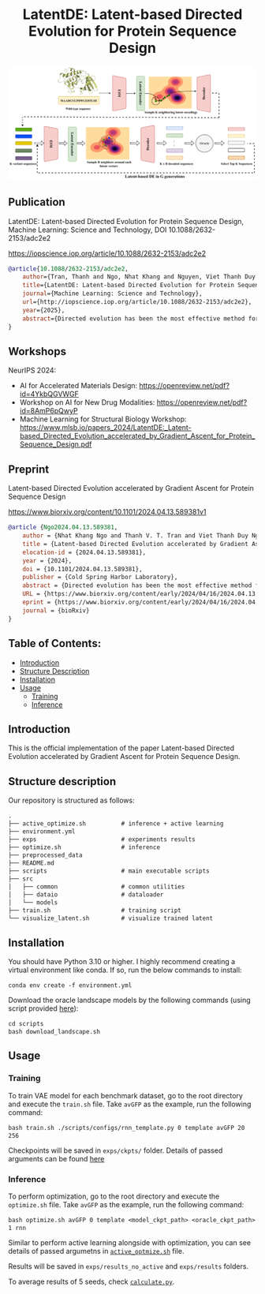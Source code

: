 <div align="center">

# LatentDE: Latent-based Directed Evolution for Protein Sequence Design
</div>

![LatentDE](LatentDE.png)

## Publication

LatentDE: Latent-based Directed Evolution for Protein Sequence Design, Machine Learning: Science and Technology, DOI 10.1088/2632-2153/adc2e2

https://iopscience.iop.org/article/10.1088/2632-2153/adc2e2

```bibtex
@article{10.1088/2632-2153/adc2e2,
	author={Tran, Thanh and Ngo, Nhat Khang and Nguyen, Viet Thanh Duy and Hy, Truong-Son},
	title={LatentDE: Latent-based Directed Evolution for Protein Sequence Design},
	journal={Machine Learning: Science and Technology},
	url={http://iopscience.iop.org/article/10.1088/2632-2153/adc2e2},
	year={2025},
	abstract={Directed evolution has been the most effective method for protein engineering that optimizes biological functionalities through a resource-intensive process of screening or selecting among a vast range of mutations. To mitigate this extensive procedure, recent advancements in machine learning-guided methodologies center around the establishment of a surrogate sequence-function model. In this paper, we propose Latent-based Directed Evolution (LDE), an evolutionary algorithm designed to prioritize the exploration of high-fitness mutants in the latent space. At its core, LDE is a regularized variational autoencoder (VAE), harnessing the capabilities of the state-of-the-art Protein Language Model (pLM), ESM-2, to construct a meaningful latent space of sequences. From this encoded representation, we present a novel approach for efficient traversal on the fitness landscape, employing a combination of gradient-based methods and directed evolution. Experimental evaluations conducted on eight protein sequence design tasks demonstrate the superior performance of our proposed LDE over previous baseline algorithms. Our implementation is publicly available at https://github.com/HySonLab/LatentDE}
}
```

## Workshops

NeurIPS 2024:
* AI for Accelerated Materials Design: https://openreview.net/pdf?id=4YkbQGVWGF
* Workshop on AI for New Drug Modalities: https://openreview.net/pdf?id=8AmP6pQwyP
* Machine Learning for Structural Biology Workshop: https://www.mlsb.io/papers_2024/LatentDE:_Latent-based_Directed_Evolution_accelerated_by_Gradient_Ascent_for_Protein_Sequence_Design.pdf

## Preprint

Latent-based Directed Evolution accelerated by Gradient Ascent for Protein Sequence Design

https://www.biorxiv.org/content/10.1101/2024.04.13.589381v1

```bibtex
@article {Ngo2024.04.13.589381,
	author = {Nhat Khang Ngo and Thanh V. T. Tran and Viet Thanh Duy Nguyen and Truong Son Hy},
	title = {Latent-based Directed Evolution accelerated by Gradient Ascent for Protein Sequence Design},
	elocation-id = {2024.04.13.589381},
	year = {2024},
	doi = {10.1101/2024.04.13.589381},
	publisher = {Cold Spring Harbor Laboratory},
	abstract = {Directed evolution has been the most effective method for protein engineering that optimizes biological functionalities through a resource-intensive process of screening or selecting among a vast range of mutations. To mitigate this extensive procedure, recent advancements in machine learning-guided methodologies center around the establishment of a surrogate sequence-function model. In this paper, we propose Latent-based Directed Evolution (LDE), an evolutionary algorithm designed to prioritize the exploration of high-fitness mutants in the latent space. At its core, LDE is a regularized variational autoencoder (VAE), harnessing the capabilities of the state-of-the-art Protein Language Model (pLM), ESM-2, to construct a meaningful latent space of sequences. From this encoded representation, we present a novel approach for efficient traversal on the fitness landscape, employing a combination of gradient-based methods and directed evolution. Experimental evaluations conducted on eight protein sequence design tasks demonstrate the superior performance of our proposed LDE over previous baseline algorithms. Our implementation is publicly available at https://github.com/HySonLab/LatentDECompeting Interest StatementThe authors have declared no competing interest.},
	URL = {https://www.biorxiv.org/content/early/2024/04/16/2024.04.13.589381},
	eprint = {https://www.biorxiv.org/content/early/2024/04/16/2024.04.13.589381.full.pdf},
	journal = {bioRxiv}
}
```

## Table of Contents:

- [Introduction](#introduction)
- [Structure Description](#structure-description)
- [Installation](#installation)
- [Usage](#usage)
    - [Training](#training)
    - [Inference](#inference)

## Introduction
This is the official implementation of the paper Latent-based Directed Evolution accelerated by Gradient Ascent for Protein Sequence Design.

## Structure description

Our repository is structured as follows:
```shell
.
├── active_optimize.sh          # inference + active learning
├── environment.yml
├── exps                        # experiments results
├── optimize.sh                 # inference
├── preprocessed_data
├── README.md
├── scripts                     # main executable scripts
├── src
│   ├── common                  # common utilities
│   ├── dataio                  # dataloader
│   └── models
├── train.sh                    # training script
└── visualize_latent.sh         # visualize trained latent
```

## Installation

You should have Python 3.10 or higher. I highly recommend creating a virtual environment like conda. If so, run the below commands to install:

```shell
conda env create -f environment.yml
```

Download the oracle landscape models by the following commands (using script provided [here](https://github.com/HeliXonProtein/proximal-exploration)):
```shell
cd scripts
bash download_landscape.sh
```

## Usage

### Training

To train VAE model for each benchmark dataset, go to the root directory and execute the `train.sh` file. Take `avGFP` as the example, run the following command:

```shell
bash train.sh ./scripts/configs/rnn_template.py 0 template avGFP 20 256
```

Checkpoints will be saved in `exps/ckpts/` folder. Details of passed arguments can be found [here](./scripts/train_vae.py)

### Inference

To perform optimization, go to the root directory and execute the `optimize.sh` file. Take `avGFP` as the example, run the following command:

```shell
bash optimize.sh avGFP 0 template <model_ckpt_path> <oracle_ckpt_path> 1 rnn
```

Similar to perform active learning alongside with optimization, you can see details of passed argumetns in [`active_optmize.sh`](./active_optimize.sh) file.

Results will be saved in `exps/results_no_active` and `exps/results` folders.

To average results of 5 seeds, check [`calculate.py`](./scripts/calculate.py).
